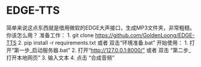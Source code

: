 # EDGE-TTS
简单来说这点东西就是借用微软的EDGE大声接口，生成MP3文件夹，非常粗糙。
你该怎么用？
准备工作：
1.
git clone https://github.com/GoldenLoong/EDGE-TTS
2.
pip install -r requirements.txt
或者 双击“环境准备.bat”
开始使用：
1.
打开“第一步_启动服务器.bat”
2.
打开“http://127.0.0.1:8000/”
或者 双击 “第二步_打开本地网页”
3.
输入文本
4.
点击 “合成音频”
